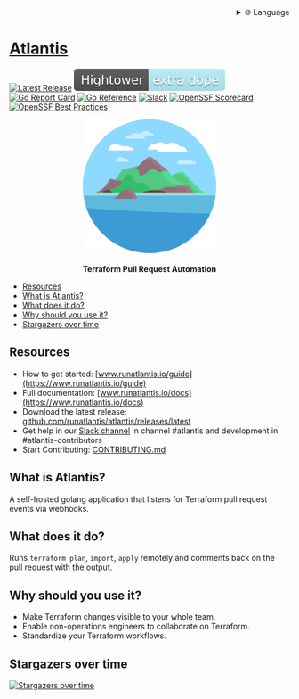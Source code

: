 
<div align="right">
  <details>
    <summary >🌐 Language</summary>
    <div>
      <div align="center">
        <a href="https://openaitx.github.io/view.html?user=runatlantis&project=atlantis&lang=en">English</a>
        | <a href="https://openaitx.github.io/view.html?user=runatlantis&project=atlantis&lang=zh-CN">简体中文</a>
        | <a href="https://openaitx.github.io/view.html?user=runatlantis&project=atlantis&lang=zh-TW">繁體中文</a>
        | <a href="https://openaitx.github.io/view.html?user=runatlantis&project=atlantis&lang=ja">日本語</a>
        | <a href="https://openaitx.github.io/view.html?user=runatlantis&project=atlantis&lang=ko">한국어</a>
        | <a href="https://openaitx.github.io/view.html?user=runatlantis&project=atlantis&lang=hi">हिन्दी</a>
        | <a href="https://openaitx.github.io/view.html?user=runatlantis&project=atlantis&lang=th">ไทย</a>
        | <a href="https://openaitx.github.io/view.html?user=runatlantis&project=atlantis&lang=fr">Français</a>
        | <a href="https://openaitx.github.io/view.html?user=runatlantis&project=atlantis&lang=de">Deutsch</a>
        | <a href="https://openaitx.github.io/view.html?user=runatlantis&project=atlantis&lang=es">Español</a>
        | <a href="https://openaitx.github.io/view.html?user=runatlantis&project=atlantis&lang=it">Italiano</a>
        | <a href="https://openaitx.github.io/view.html?user=runatlantis&project=atlantis&lang=ru">Русский</a>
        | <a href="https://openaitx.github.io/view.html?user=runatlantis&project=atlantis&lang=pt">Português</a>
        | <a href="https://openaitx.github.io/view.html?user=runatlantis&project=atlantis&lang=nl">Nederlands</a>
        | <a href="https://openaitx.github.io/view.html?user=runatlantis&project=atlantis&lang=pl">Polski</a>
        | <a href="https://openaitx.github.io/view.html?user=runatlantis&project=atlantis&lang=ar">العربية</a>
        | <a href="https://openaitx.github.io/view.html?user=runatlantis&project=atlantis&lang=fa">فارسی</a>
        | <a href="https://openaitx.github.io/view.html?user=runatlantis&project=atlantis&lang=tr">Türkçe</a>
        | <a href="https://openaitx.github.io/view.html?user=runatlantis&project=atlantis&lang=vi">Tiếng Việt</a>
        | <a href="https://openaitx.github.io/view.html?user=runatlantis&project=atlantis&lang=id">Bahasa Indonesia</a>
        | <a href="https://openaitx.github.io/view.html?user=runatlantis&project=atlantis&lang=as">অসমীয়া</
      </div>
    </div>
  </details>
</div>

# Atlantis <!-- omit in toc -->

[![Latest Release](https://img.shields.io/github/release/runatlantis/atlantis.svg)](https://github.com/runatlantis/atlantis/releases/latest)
[![SuperDopeBadge](./runatlantis.io/public/hightower-super-dope.svg)](https://twitter.com/kelseyhightower/status/893260922222813184)
[![Go Report Card](https://goreportcard.com/badge/github.com/runatlantis/atlantis)](https://goreportcard.com/report/github.com/runatlantis/atlantis)
[![Go Reference](https://pkg.go.dev/badge/github.com/runatlantis/atlantis.svg)](https://pkg.go.dev/github.com/runatlantis/atlantis)
[![Slack](https://img.shields.io/badge/Join-Atlantis%20Community%20Slack-red)](https://slack.cncf.io/)
[![OpenSSF Scorecard](https://api.scorecard.dev/projects/github.com/runatlantis/atlantis/badge)](https://scorecard.dev/viewer/?uri=github.com/runatlantis/atlantis)
[![OpenSSF Best Practices](https://www.bestpractices.dev/projects/9428/badge)](https://www.bestpractices.dev/projects/9428)

<p align="center">
  <img src="./runatlantis.io/public/hero.png" alt="Atlantis Logo"/><br><br>
  <b>Terraform Pull Request Automation</b>
</p>

- [Resources](#resources)
- [What is Atlantis?](#what-is-atlantis)
- [What does it do?](#what-does-it-do)
- [Why should you use it?](#why-should-you-use-it)
- [Stargazers over time](#stargazers-over-time)

## Resources
* How to get started: [www.runatlantis.io/guide](https://www.runatlantis.io/guide)
* Full documentation: [www.runatlantis.io/docs](https://www.runatlantis.io/docs)
* Download the latest release: [github.com/runatlantis/atlantis/releases/latest](https://github.com/runatlantis/atlantis/releases/latest)
* Get help in our [Slack channel](https://slack.cncf.io/) in channel #atlantis and development in #atlantis-contributors
* Start Contributing: [CONTRIBUTING.md](CONTRIBUTING.md)

## What is Atlantis?
A self-hosted golang application that listens for Terraform pull request events via webhooks.

## What does it do?
Runs `terraform plan`, `import`, `apply` remotely and comments back on the pull request with the output.

## Why should you use it?
* Make Terraform changes visible to your whole team.
* Enable non-operations engineers to collaborate on Terraform.
* Standardize your Terraform workflows.

## Stargazers over time

[![Stargazers over time](https://starchart.cc/runatlantis/atlantis.svg)](https://starchart.cc/runatlantis/atlantis)
